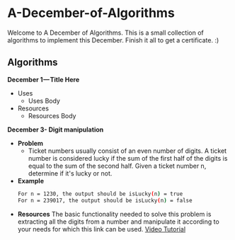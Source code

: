 # A-December-of-Algorithms
Welcome to A December of Algorithms. This is a small collection of algorithms to implement this December. Finish it all to get a certificate. :)

## Algorithms
**December 1 — Title Here**
- Uses
  - Uses Body
- Resources
  - Resources Body

**December 3- Digit manipulation**
- **Problem**
  - Ticket numbers usually consist of an even number of digits. A ticket number is considered lucky if the sum of the first half of the digits is equal to the sum of the second half.  Given a ticket number n, determine if it's lucky or not.
- **Example**
  ```bash
  For n = 1230, the output should be isLucky(n) = true
  For n = 239017, the output should be isLucky(n) = false
  ```
- **Resources**
  The basic functionality needed to solve this problem is extracting all the digits from a number and manipulate it according to your needs for which this link can be used.
  [Video Tutorial](https://www.youtube.com/watch?v=rporZ07Tc4M)

